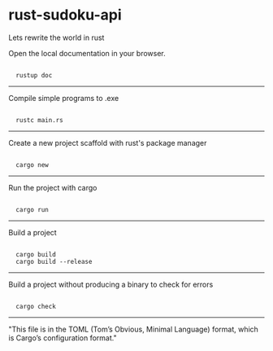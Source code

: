 # rust-sudoku-api
Lets rewrite the world in rust

<p>Open the local documentation in your browser.</p>
<code>
  rustup doc
</code>

<hr>
<p>Compile simple programs to .exe</p>
<code>
  rustc main.rs
</code>

<hr>
<p>Create a new project scaffold with rust's package manager</p>
<code>
  cargo new
</code>

<hr>
<p>Run the project with cargo</p>
<code>
  cargo run
</code>

<hr>
<p>Build a project</p>
<code>
  cargo build
  cargo build --release
</code>

<hr>
<p>Build a project without producing a binary to check for errors</p>
<code>
  cargo check
</code>

<hr>
<quote>"This file is in the TOML (Tom’s Obvious, Minimal Language) format, which is Cargo’s configuration format."</quote>
